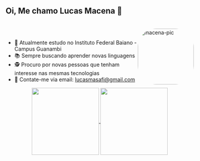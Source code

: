 ## Oi, Me chamo Lucas Macena 👻

<div style="display: inline_block"><br>
  <img align="right" alt="macena-pic" height="150" style="border-radius:50px;" src="https://octodex.github.com/images/baracktocat.jpg">
</div>

##
- 📖 Atualmente estudo no Instituto Federal Baiano - Campus Guanambi
- 📚 Sempre buscando aprender novas linguagens
- 🕵 Procuro por novas pessoas que tenham interesse nas mesmas tecnologias
- 💬 Contate-me via email: lucasmasafi@gmail.com

<div align="center">
  <a href="https://github.com/Lucas-MSF">
  <img align="center" height="180em" src="https://github-readme-stats.vercel.app/api?username=Lucas-MSF&theme=radical"/>
  <img align="center" height="180em" src="https://github-readme-stats.vercel.app/api/top-langs/?username=Lucas-MSF&layout=demo&theme=radical"/>

</div>
 
  



 
